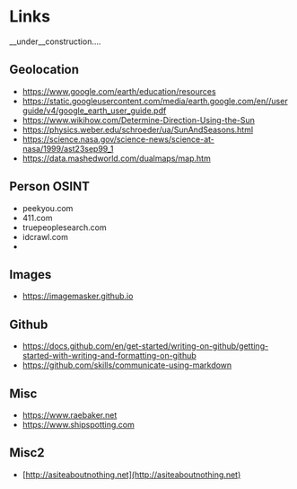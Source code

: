 # Links

<p> __under__construction.... </p>

## Geolocation

* [ https://www.google.com/earth/education/resources ](https://www.google.com/earth/education/resources)
* [ https://static.googleusercontent.com/media/earth.google.com/en//userguide/v4/google_earth_user_guide.pdf ](https://static.googleusercontent.com/media/earth.google.com/en//userguide/v4/google_earth_user_guide.pdf)
* [ https://www.wikihow.com/Determine-Direction-Using-the-Sun ](https://www.wikihow.com/Determine-Direction-Using-the-Sun)
* [ https://physics.weber.edu/schroeder/ua/SunAndSeasons.html ](https://physics.weber.edu/schroeder/ua/SunAndSeasons.html)
* [ https://science.nasa.gov/science-news/science-at-nasa/1999/ast23sep99_1 ](https://science.nasa.gov/science-news/science-at-nasa/1999/ast23sep99_1)
* [ https://data.mashedworld.com/dualmaps/map.htm ](https://data.mashedworld.com/dualmaps/map.htm )

## Person OSINT

* peekyou.com
* 411.com
* truepeoplesearch.com
* idcrawl.com
* 
## Images

* [ https://imagemasker.github.io ]( https://imagemasker.github.io )
  
## Github

* [ https://docs.github.com/en/get-started/writing-on-github/getting-started-with-writing-and-formatting-on-github ](https://docs.github.com/en/get-started/writing-on-github/getting-started-with-writing-and-formatting-on-github)
* [ https://github.com/skills/communicate-using-markdown ](https://github.com/skills/communicate-using-markdown)
  
<!-- ## == Misc == -->
## Misc 

* [ https://www.raebaker.net ](https://www.raebaker.net)
* [ https://www.shipspotting.com ](https://www.shipspotting.com)
 
## Misc2

* [http://asiteaboutnothing.net](http://asiteaboutnothing.net)
